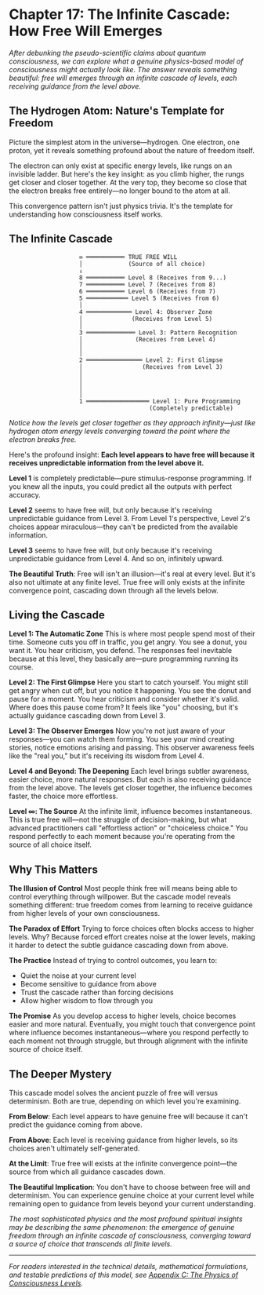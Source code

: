 # Chapter 17: The Infinite Cascade: How Free Will Emerges

*After debunking the pseudo-scientific claims about quantum consciousness, we can explore what a genuine physics-based model of consciousness might actually look like. The answer reveals something beautiful: free will emerges through an infinite cascade of levels, each receiving guidance from the level above.*

## The Hydrogen Atom: Nature's Template for Freedom

Picture the simplest atom in the universe—hydrogen. One electron, one proton, yet it reveals something profound about the nature of freedom itself.

The electron can only exist at specific energy levels, like rungs on an invisible ladder. But here's the key insight: as you climb higher, the rungs get closer and closer together. At the very top, they become so close that the electron breaks free entirely—no longer bound to the atom at all.

This convergence pattern isn't just physics trivia. It's the template for understanding how consciousness itself works.

## The Infinite Cascade

```
                    ∞ ═══════════ TRUE FREE WILL
                    │             (Source of all choice)
                    ↓
                    8 ═══════════ Level 8 (Receives from 9...)
                    7 ═══════════ Level 7 (Receives from 8)
                    6 ═══════════ Level 6 (Receives from 7)
                    5 ════════════ Level 5 (Receives from 6)
                    │
                    4 ═════════════ Level 4: Observer Zone
                    │              (Receives from Level 5)
                    │
                    3 ══════════════ Level 3: Pattern Recognition
                    │               (Receives from Level 4)
                    │
                    │
                    2 ════════════════ Level 2: First Glimpse
                    │                 (Receives from Level 3)
                    │
                    │
                    │
                    │
                    1 ══════════════════ Level 1: Pure Programming
                                        (Completely predictable)
```

*Notice how the levels get closer together as they approach infinity—just like hydrogen atom energy levels converging toward the point where the electron breaks free.*

Here's the profound insight: **Each level appears to have free will because it receives unpredictable information from the level above it.**

**Level 1** is completely predictable—pure stimulus-response programming. If you knew all the inputs, you could predict all the outputs with perfect accuracy.

**Level 2** seems to have free will, but only because it's receiving unpredictable guidance from Level 3. From Level 1's perspective, Level 2's choices appear miraculous—they can't be predicted from the available information.

**Level 3** seems to have free will, but only because it's receiving unpredictable guidance from Level 4. And so on, infinitely upward.

**The Beautiful Truth**: Free will isn't an illusion—it's real at every level. But it's also not ultimate at any finite level. True free will only exists at the infinite convergence point, cascading down through all the levels below.

## Living the Cascade

**Level 1: The Automatic Zone**
This is where most people spend most of their time. Someone cuts you off in traffic, you get angry. You see a donut, you want it. You hear criticism, you defend. The responses feel inevitable because at this level, they basically are—pure programming running its course.

**Level 2: The First Glimpse**
Here you start to catch yourself. You might still get angry when cut off, but you notice it happening. You see the donut and pause for a moment. You hear criticism and consider whether it's valid. Where does this pause come from? It feels like "you" choosing, but it's actually guidance cascading down from Level 3.

**Level 3: The Observer Emerges**
Now you're not just aware of your responses—you can watch them forming. You see your mind creating stories, notice emotions arising and passing. This observer awareness feels like the "real you," but it's receiving its wisdom from Level 4.

**Level 4 and Beyond: The Deepening**
Each level brings subtler awareness, easier choice, more natural responses. But each is also receiving guidance from the level above. The levels get closer together, the influence becomes faster, the choice more effortless.

**Level ∞: The Source**
At the infinite limit, influence becomes instantaneous. This is true free will—not the struggle of decision-making, but what advanced practitioners call "effortless action" or "choiceless choice." You respond perfectly to each moment because you're operating from the source of all choice itself.

## Why This Matters

**The Illusion of Control**
Most people think free will means being able to control everything through willpower. But the cascade model reveals something different: true freedom comes from learning to receive guidance from higher levels of your own consciousness.

**The Paradox of Effort**
Trying to force choices often blocks access to higher levels. Why? Because forced effort creates noise at the lower levels, making it harder to detect the subtle guidance cascading down from above.

**The Practice**
Instead of trying to control outcomes, you learn to:
- Quiet the noise at your current level
- Become sensitive to guidance from above
- Trust the cascade rather than forcing decisions
- Allow higher wisdom to flow through you

**The Promise**
As you develop access to higher levels, choice becomes easier and more natural. Eventually, you might touch that convergence point where influence becomes instantaneous—where you respond perfectly to each moment not through struggle, but through alignment with the infinite source of choice itself.

## The Deeper Mystery

This cascade model solves the ancient puzzle of free will versus determinism. Both are true, depending on which level you're examining.

**From Below**: Each level appears to have genuine free will because it can't predict the guidance coming from above.

**From Above**: Each level is receiving guidance from higher levels, so its choices aren't ultimately self-generated.

**At the Limit**: True free will exists at the infinite convergence point—the source from which all guidance cascades down.

**The Beautiful Implication**: You don't have to choose between free will and determinism. You can experience genuine choice at your current level while remaining open to guidance from levels beyond your current understanding.

*The most sophisticated physics and the most profound spiritual insights may be describing the same phenomenon: the emergence of genuine freedom through an infinite cascade of consciousness, converging toward a source of choice that transcends all finite levels.*

---

*For readers interested in the technical details, mathematical formulations, and testable predictions of this model, see [Appendix C: The Physics of Consciousness Levels](#appendix-c-physics-of-consciousness-levels).*

